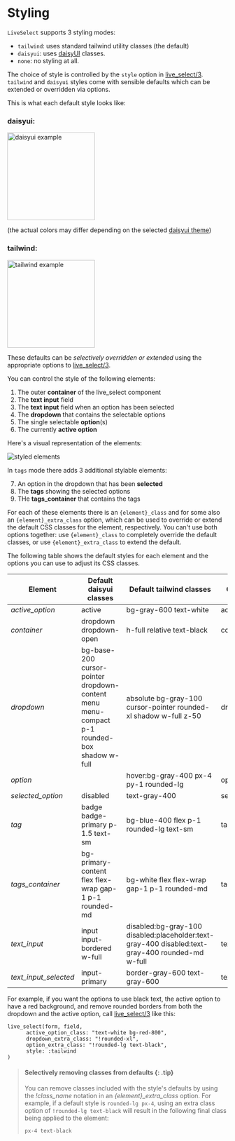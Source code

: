 # Styling

`LiveSelect` supports 3 styling modes:

* `tailwind`: uses standard tailwind utility classes (the default)
* `daisyui`: uses [daisyUI](https://daisyui.com/) classes.
* `none`: no styling at all.

The choice of style is controlled by the `style` option in [live_select/3](`LiveSelect.live_select/3`).
`tailwind` and `daisyui` styles come with sensible defaults which can be extended or overridden via options.

This is what each default style looks like:

### daisyui:

<img alt="daisyui example" src="https://raw.githubusercontent.com/maxmarcon/live_select/main/priv/static/images/daisyui.png"  width="200">

(the actual colors may differ depending on the selected [daisyui theme](https://daisyui.com/docs/themes/))

### tailwind:

<img alt="tailwind example" src="https://raw.githubusercontent.com/maxmarcon/live_select/main/priv/static/images/tailwind.png" width="200">

These defaults can be _selectively overridden or extended_ using the appropriate options
to [live_select/3](`LiveSelect.live_select/3`).

You can control the style of the following elements:

1. The outer **container** of the live_select component
2. The **text input** field
3. The **text input** field when an option has been selected
4. The **dropdown** that contains the selectable options
5. The single selectable **option**(s)
6. The currently **active option**

Here's a visual representation of the elements:

![styled elements](https://raw.githubusercontent.com/maxmarcon/live_select/main/priv/static/images/styled_elements.png)

In `tags` mode there adds 3 additional stylable elements:

7. An option in the dropdown that has been **selected**
8. The **tags** showing the selected options
9. THe **tags_container** that contains the tags

For each of these elements there is an `{element}_class` and for some also an `{element}_extra_class` option, which can
be used
to override or extend the default CSS classes for the element, respectively.
You can't use both options together:
use `{element}_class`
to completely override the default classes, or use `{element}_extra_class` to extend the default.

The following table shows the default styles for each element and the options you can use to adjust its CSS classes.

| Element | Default daisyui classes | Default tailwind classes | Class override option | Class extend option |
|----|----|----|----|----|
| *active_option* | active | bg-gray-600 text-white | active_option_class |  |
| *container* | dropdown dropdown-open | h-full relative text-black | container_class | container_extra_class |
| *dropdown* | bg-base-200 cursor-pointer dropdown-content menu menu-compact p-1 rounded-box shadow w-full | absolute bg-gray-100 cursor-pointer rounded-xl shadow w-full z-50 | dropdown_class | dropdown_extra_class |
| *option* |  | hover:bg-gray-400 px-4 py-1 rounded-lg | option_class | option_extra_class |
| *selected_option* | disabled | text-gray-400 | selected_option_class |  |
| *tag* | badge badge-primary p-1.5 text-sm | bg-blue-400 flex p-1 rounded-lg text-sm | tag_class | tag_extra_class |
| *tags_container* | bg-primary-content flex flex-wrap gap-1 p-1 rounded-md | bg-white flex flex-wrap gap-1 p-1 rounded-md | tags_container_class | tags_container_extra_class |
| *text_input* | input input-bordered w-full | disabled:bg-gray-100 disabled:placeholder:text-gray-400 disabled:text-gray-400 rounded-md w-full | text_input_class | text_input_extra_class |
| *text_input_selected* | input-primary | border-gray-600 text-gray-600 | text_input_selected_class |  |


For example, if you want the options to use black text, the active option to have a red background,
and remove rounded borders from both the dropdown and the active option, call [live_select/3](`LiveSelect.live_select/3`)
like this:

```
live_select(form, field,
      active_option_class: "text-white bg-red-800",
      dropdown_extra_class: "!rounded-xl",
      option_extra_class: "!rounded-lg text-black",
      style: :tailwind
)
```

> #### Selectively removing classes from defaults {: .tip}
> 
> You can remove classes included with the style's defaults by using the *!class_name* notation
> in an *{element}_extra_class* option. For example, if a default style is `rounded-lg px-4`,
> using an extra class option of `!rounded-lg text-black` will result in the following final class 
> being applied to the element:
> 
>  `px-4 text-black`


